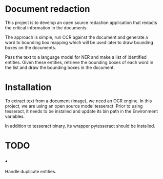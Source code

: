 # Document redaction

This project is to develop an open source redaction application that redacts the critical information in the documents.

The approach is simple, run OCR against the document and generate a word to bounding box mapping which will be used later
to draw bounding boxes on the documents. 

Pass the text to a language model for NER and make a list of identified entities. Given these entities, retrieve the bounding boxes
of each word in the list and draw the bounding boxes in the document.

<h1>Installation</h1>

To extract text from a document (image), we need an OCR engine. In this project, we are using an open source model tesseract.
Prior to using tesseract, it needs to be installed and update its bin path in the Environment variables.

In addition to tesseract binary, its wrapper pytesseract should be installed.

<h1>TODO</h1>
<h3>&#x2022;</h3> Handle duplicate entities.

